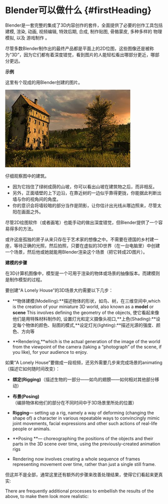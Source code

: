 # Blender可以做什么 {#firstHeading}

Blender是一套完整的集成了3D内容创作的套件，全面提供了必要的创作工具包括 建模, 渲染, 动画, 视频编辑, 特效后期, 合成, 制作贴图, 骨骼蒙皮, 多种多样的 物理模拟, 以及 游戏制作 。

尽管多数Blender制作出的最终产品都是平面上的2D位图，这些图像还是被称为“3D”，因为它们都有着深度错觉，看到图片的人能轻松看出哪部分更近，哪部分更远。

**示例**

这里有个现成的用Blender创建的图片。

![&quot;A Lonely House&quot;,Mayqel制作](/images/400px-Lone_House.jpg)

仔细观察图中的建筑。

* 因为它挡住了绿树成荫的山坡，你可以看出山坡在建筑物之后，而非相反。
* 另外，正面墙壁的上下边沿，在靠近树的一边似乎靠得更拢，你能据此判断出墙与你的视角间的角度。
* 你的意识会将墙较暗的部分当作是阴影，让你估计出光线从哪边照来，尽管太阳在画面之外。

尽管2D绘图软件（或者画笔）也能手动的做出深度错觉，但Blender提供了一个容易得多的方法。

或许这座孤独的房子从来只存在于艺术家的想像之中。不需要在德国的乡村建一座，等待正确的光照，然后拍照，只要在虚拟的3D世界（在一台电脑里）中创建一个场景，然后他或她就能用Blender渲染这个场景（把它转成2D图片）。

**建模的步骤**

在3D计算机图像中，模型是一个可用于渲染的物体或场景的抽像版本。而建模则是制作模型的过程。

要创建“A Lonely House”的3D场景大约需要以下几步：

* **物体建模\(Modelling\):**描述物体的形状，如鸟、树，在三维空间中,which is the creation of your miniature 3D world, also known as a **model** or **scene** This involves defining the geometry of the objects, 使它看起来像他们是用特殊材料制作的, 设置灯光和定义摄像头视口,**上色\(Shading\):**设定每个物体的颜色、贴图的模式,**设定灯光\(lighting\):**描述光源的强度、颜色、方向等

* **Rendering,**which is the actual generation of the image of the world from the viewpoint of the camera \(taking a “photograph” of the scene, if you like\), for your audience to enjoy.

如果“A Lonely House”要做成一段视频，还另外需要几步来完成场景的animating（描述它如何随时间改变）：

* **绑定\(Rigging\)**（描述生物的一部分——如鸟的翅膀——如何相对其他部分移动）
* **布景\(Posing\)**（编排物体和他们的部分在不同时间中于3D场景里所处的位置）

* **Rigging**— setting up a rig, namely a way of deforming \(changing the shape of\) a character in various repeatable ways to convincingly mimic joint movements, facial expressions and other such actions of real-life people or animals.

* **Posing **— choreographing the positions of the objects and their parts in the 3D scene over time, using the previously-created animation rigs

* Rendering now involves creating a whole sequence of frames representing movement over time, rather than just a single still frame.

但这并不是全部，通常这里还有额外的步骤来改善处理结果，使得它们看起来更真实:

There are frequently additional processes to embellish the results of the above, to make them look more realistic:




